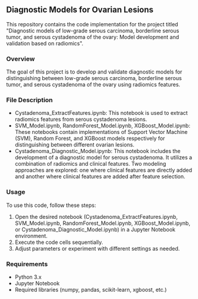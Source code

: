 ## Diagnostic Models for Ovarian Lesions
This repository contains the code implementation for the project titled "Diagnostic models of low-grade serous carcinoma, borderline serous tumor, and serous cystadenoma of the ovary: Model development and validation based on radiomics".

### Overview
The goal of this project is to develop and validate diagnostic models for distinguishing between low-grade serous carcinoma, borderline serous tumor, and serous cystadenoma of the ovary using radiomics features.

### File Description
- Cystadenoma_ExtractFeatures.ipynb: This notebook is used to extract radiomics features from serous cystadenoma lesions.
- SVM_Model.ipynb, RandomForest_Model.ipynb, XGBoost_Model.ipynb: These notebooks contain implementations of Support Vector Machine (SVM), Random Forest, and XGBoost models respectively for distinguishing between different ovarian lesions.
- Cystadenoma_Diagnostic_Model.ipynb: This notebook includes the development of a diagnostic model for serous cystadenoma. It utilizes a combination of radiomics and clinical features. Two modeling approaches are explored: one where clinical features are directly added and another where clinical features are added after feature selection.

### Usage
To use this code, follow these steps:

1. Open the desired notebook (Cystadenoma_ExtractFeatures.ipynb, SVM_Model.ipynb, RandomForest_Model.ipynb, XGBoost_Model.ipynb, or Cystadenoma_Diagnostic_Model.ipynb) in a Jupyter Notebook environment.
2. Execute the code cells sequentially.
3. Adjust parameters or experiment with different settings as needed.

### Requirements
- Python 3.x
- Jupyter Notebook
- Required libraries (numpy, pandas, scikit-learn, xgboost, etc.)
